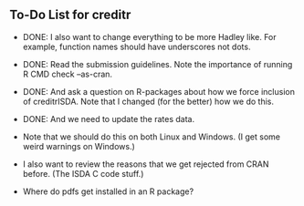 To-Do List for creditr
--------------------------------------------------------------------------------

- DONE: I also want to change everything to be more Hadley like. For example, function names should have underscores not dots.

- DONE: Read the submission guidelines. Note the importance of running R CMD check –as-cran.

- DONE: And ask a question on R-packages about how we force inclusion of creditrISDA. Note that I changed (for the better) how we do this.

- DONE: And we need to update the rates data.
 
- Note that we should do this on both Linux and Windows. (I get some weird warnings on Windows.)
 
- I also want to review the reasons that we get rejected from CRAN before. (The ISDA C code stuff.)

- Where do pdfs get installed in an R package?
